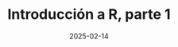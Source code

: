 ---
title: "Introducción a R, parte 1"
date: 2025-02-14
externalUrl: "https://drive.google.com/file/d/1kGUXotmME5_jCd7QzlUAzLsP3RHmvwpS/view"
summary: "Introduccion a R"
showReadingTime: false
authors:
-  "israel"
series: ["Viernes2025"]
series_order: 1
---